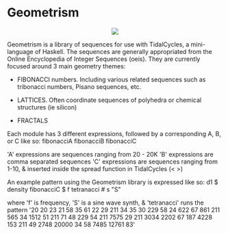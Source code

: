 # Geometrism

<p align="center">
  <img src="https://user-images.githubusercontent.com/29079048/34967785-d45e2846-fa2a-11e7-8d49-e831c8faf5f0.png"/>
</p>

Geometrism is a library of sequences for use with TidalCycles, a mini-language of Haskell. The sequences are generally appropriated from the Online Encyclopedia of Integer Sequences (oeis). They are currently focused around 3 main geometry themes:

- FIBONACCI numbers. Including various related sequences such as tribonacci numbers, Pisano sequences, etc.

- LATTICES. Often coordinate sequences of polyhedra or chemical structures (ie silicon)

- FRACTALS

Each module has 3 different expressions, followed by a corresponding A, B, or C like so:
fibonacciA
fibonacciB
fibonacciC

'A' expressions are sequences ranging from 20 - 20K
'B' expressions are comma separated sequences
'C' expressions are sequences ranging from 1-10, & inserted inside the spread function in TidalCycles (< >) 

An example pattern using the Geometrism library is expressed like so:
d1 $ density fibonacciC $ f tetranacci # s "S"

where 'f' is frequency, 'S' is a sine wave synth, & 'tetranacci' runs the pattern '20 20 23 21 58 35 61 22 29 211 34 35 30 229 58 24 622 67 861 211 565 34 1512 51 211 71 48 229 54 211 7575 29 211 3034 2202 67 187 4228 153 211 49 2748 20000 34 58 7485 12761 83'


